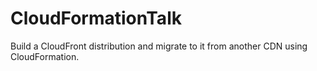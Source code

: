 # CloudFormationTalk
Build a CloudFront distribution and migrate to it from another CDN using CloudFormation.
